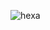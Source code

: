 ![hexa](https://user-images.githubusercontent.com/122919964/213197934-4d1b5926-bca4-493e-b858-933869133a03.svg)
